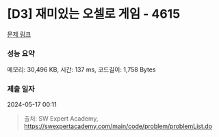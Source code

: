 # [D3] 재미있는 오셀로 게임 - 4615 

[문제 링크](https://swexpertacademy.com/main/code/problem/problemDetail.do?contestProbId=AWQmA4uK8ygDFAXj) 

### 성능 요약

메모리: 30,496 KB, 시간: 137 ms, 코드길이: 1,758 Bytes

### 제출 일자

2024-05-17 00:11



> 출처: SW Expert Academy, https://swexpertacademy.com/main/code/problem/problemList.do